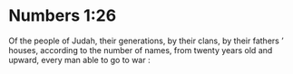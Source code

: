 # Numbers 1:26

Of the people of Judah, their generations, by their clans, by their fathers ’ houses, according to the number of names, from twenty years old and upward, every man able to go to war :
